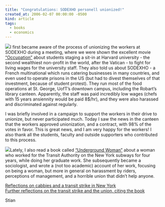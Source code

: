 ```yaml
---
title: "Congratulations: SODEXHO personell unionized!"
created_at: 2006-02-07 00:00:00 -0500
kind: article
tags:
  - books
  - economics
---
```


![](http://dyn.ifilm.com/resize/image/stills/films/c/2478089_i_1_c_.jpg?width=144)I
first became aware of the process of unionizing the workers at SODEXHO
during a meeting, where we were shown the excellent movie
[“Occupation”](http://www.enmassefilms.org/occupation.htm) about
students staging a sit-in at Harvard university - the second wealthiest
non-profit in the world, after the Vatican - to fight for living wages
for the university staff. They also told us about SODEXHO - a French
multinational which runs catering businesses in many countries, and even
used to operate prisons in the US (but had to divest themselves of that
investment, because of student protest). They run most of the food
operations at St. George, UofT’s downtown campus, including the Robart’s
library canteen. Apparently, the staff was paid incredibly low wages
(chefs with 15 years ansiennity would be paid 8\$/hr), and they were
also harassed and discriminated against regularly.

I was briefly involved in a campaign to support the workers in their
drive to unionize, but never participated much. Today I saw the news in
the canteen that the workers approved unionization, and a contract, with
98% of the votes in favor. This is great news, and I am very happy for
the workers! I also thank all the students, faculty and outside
supporters who contributed to this process.

![](http://www.temple.edu/tempress/titles/1303_reg.gif)Lately, I also
read a book called [“Underground
Woman”](http://www.temple.edu/tempress/titles/1303_reg.html) about a
woman who worked for the Transit Authority on the New York subways for
four years, while doing her graduate work. She subsequently became a
sociologist, and wrote a (not too academic) account of her work,
focusing on being a woman, but more in general on harassment by riders,
perceptions of management, and a horrible union that didn’t help anyone.

[Reflections on cabbies and a transit strike in New
York](http://newyorkhack.blogspot.com/2005/12/nothing-you-havent-read-about-million.html)\
 [Further reflections on the transit strike and the union, citing the
book](http://animalmysoul.blogspot.com/2005/12/dump-bosses-off-your-back.html)

Stian

